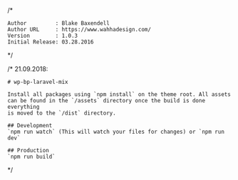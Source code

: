 /*



	Author         : Blake Baxendell
	Author URL     : https://www.wahhadesign.com/
	Version        : 1.0.3
	Initial Release: 03.28.2016
*/


/*
	 21.09.2018:

	# wp-bp-laravel-mix

	Install all packages using `npm install` on the theme root. All assets
	can be found in the `/assets` directory once the build is done everything
	is moved to the `/dist` directory.

	## Development
	`npm run watch` (This will watch your files for changes) or `npm run dev`

	## Production
	`npm run build`

*/






